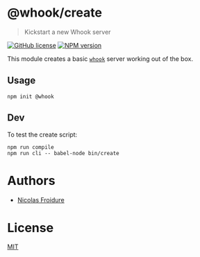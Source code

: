 [//]: # ( )
[//]: # (This file is automatically generated by a `metapak`)
[//]: # (module. Do not change it  except between the)
[//]: # (`content:start/end` flags, your changes would)
[//]: # (be overridden.)
[//]: # ( )
# @whook/create
> Kickstart a new Whook server

[![GitHub license](https://img.shields.io/badge/license-MIT-blue.svg)](https://github.com/nfroidure/whook/blob/master/packages/whook-create/LICENSE)
[![NPM version](https://badge.fury.io/js/%40whook%2Fcreate.svg)](https://npmjs.org/package/@whook/create)


[//]: # (::contents:start)

This module creates a basic [`whook`](https://github.com/nfroidure/whook)
 server working out of the box.


## Usage

```
npm init @whook
```

## Dev

To test the create script:
```
npm run compile
npm run cli -- babel-node bin/create
```

[//]: # (::contents:end)

# Authors
- [Nicolas Froidure](http://insertafter.com/en/index.html)

# License
[MIT](https://github.com/nfroidure/whook/blob/master/packages/whook-create/LICENSE)
